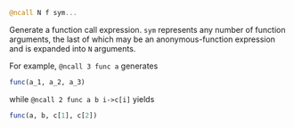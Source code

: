 ```julia
@ncall N f sym...
```

Generate a function call expression. `sym` represents any number of function arguments, the last of which may be an anonymous-function expression and is expanded into `N` arguments.

For example, `@ncall 3 func a` generates

```julia
func(a_1, a_2, a_3)
```

while `@ncall 2 func a b i->c[i]` yields

```julia
func(a, b, c[1], c[2])
```
